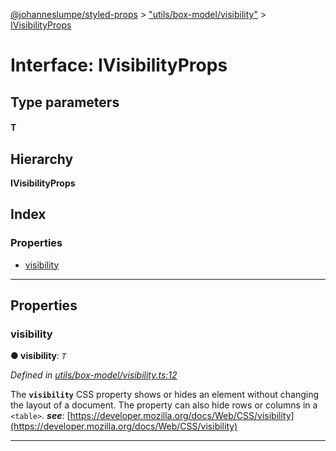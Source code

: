 [@johanneslumpe/styled-props](../README.md) > ["utils/box-model/visibility"](../modules/_utils_box_model_visibility_.md) > [IVisibilityProps](../interfaces/_utils_box_model_visibility_.ivisibilityprops.md)

# Interface: IVisibilityProps

## Type parameters
#### T 
## Hierarchy

**IVisibilityProps**

## Index

### Properties

* [visibility](_utils_box_model_visibility_.ivisibilityprops.md#visibility)

---

## Properties

<a id="visibility"></a>

###  visibility

**● visibility**: *`T`*

*Defined in [utils/box-model/visibility.ts:12](https://github.com/johanneslumpe/styled-props/blob/3abf398/src/utils/box-model/visibility.ts#L12)*

The **`visibility`** CSS property shows or hides an element without changing the layout of a document. The property can also hide rows or columns in a `<table>`.
*__see__*: [https://developer.mozilla.org/docs/Web/CSS/visibility](https://developer.mozilla.org/docs/Web/CSS/visibility)

___

